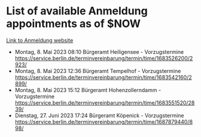 # List of available Anmeldung appointments as of $NOW
[Link to Anmeldung website](https://service.berlin.de/terminvereinbarung/termin/tag.php?termin=1&anliegen[]=120686&dienstleisterlist=122210,122217,327316,122219,327312,122227,327314,122231,327346,122243,327348,122254,122252,329742,122260,329745,122262,329748,122271,327278,122273,327274,122277,327276,330436,122280,327294,122282,327290,122284,327292,122291,327270,122285,327266,122286,327264,122296,327268,150230,329760,122297,327286,122294,327284,122312,329763,122314,329775,122304,327330,122311,327334,122309,327332,317869,122281,327352,122279,329772,122283,122276,327324,122274,327326,122267,329766,122246,327318,122251,327320,122257,327322,122208,327298,122226,327300&herkunft=http%3A%2F%2Fservice.berlin.de%2Fdienstleistung%2F120686%2F)
- Montag, 8. Mai 2023 08:10 Bürgeramt Heiligensee - Vorzugstermine https://service.berlin.de/terminvereinbarung/termin/time/1683526200/2923/
- Montag, 8. Mai 2023 12:36 Bürgeramt Tempelhof - Vorzugstermine https://service.berlin.de/terminvereinbarung/termin/time/1683542160/2899/
- Montag, 8. Mai 2023 15:12 Bürgeramt Hohenzollerndamm - Vorzugstermine https://service.berlin.de/terminvereinbarung/termin/time/1683551520/2839/
- Dienstag, 27. Juni 2023 17:24 Bürgeramt Köpenick - Vorzugstermine https://service.berlin.de/terminvereinbarung/termin/time/1687879440/898/
